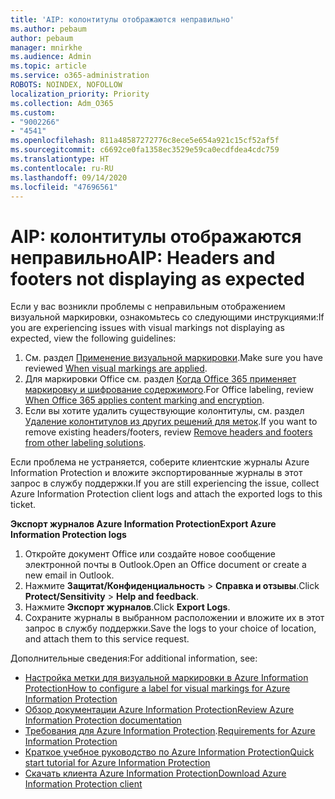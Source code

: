 ```yaml
---
title: 'AIP: колонтитулы отображаются неправильно'
ms.author: pebaum
author: pebaum
manager: mnirkhe
ms.audience: Admin
ms.topic: article
ms.service: o365-administration
ROBOTS: NOINDEX, NOFOLLOW
localization_priority: Priority
ms.collection: Adm_O365
ms.custom:
- "9002266"
- "4541"
ms.openlocfilehash: 811a48587272776c8ece5e654a921c15cf52af5f
ms.sourcegitcommit: c6692ce0fa1358ec3529e59ca0ecdfdea4cdc759
ms.translationtype: HT
ms.contentlocale: ru-RU
ms.lasthandoff: 09/14/2020
ms.locfileid: "47696561"
---
```

# <a name="aip-headers-and-footers-not-displaying-as-expected"></a><span data-ttu-id="59046-102">AIP: колонтитулы отображаются неправильно</span><span class="sxs-lookup"><span data-stu-id="59046-102">AIP: Headers and footers not displaying as expected</span></span>

<span data-ttu-id="59046-103">Если у вас возникли проблемы с неправильным отображением визуальной маркировки, ознакомьтесь со следующими инструкциями:</span><span class="sxs-lookup"><span data-stu-id="59046-103">If you are experiencing issues with visual markings not displaying as expected, view the following guidelines:</span></span>

1. <span data-ttu-id="59046-104">См. раздел [Применение визуальной маркировки](https://docs.microsoft.com/azure/information-protection/configure-policy-markings#when-visual-markings-are-applied).</span><span class="sxs-lookup"><span data-stu-id="59046-104">Make sure you have reviewed [When visual markings are applied](https://docs.microsoft.com/azure/information-protection/configure-policy-markings#when-visual-markings-are-applied).</span></span>
2. <span data-ttu-id="59046-105">Для маркировки Office см. раздел [Когда Office 365 применяет маркировку и шифрование содержимого](https://docs.microsoft.com/microsoft-365/compliance/sensitivity-labels-office-apps#when-office-apps-apply-content-marking-and-encryption).</span><span class="sxs-lookup"><span data-stu-id="59046-105">For Office labeling, review [When Office 365 applies content marking and encryption](https://docs.microsoft.com/microsoft-365/compliance/sensitivity-labels-office-apps#when-office-apps-apply-content-marking-and-encryption).</span></span>
3. <span data-ttu-id="59046-106">Если вы хотите удалить существующие колонтитулы, см. раздел [Удаление колонтитулов из других решений для меток](https://docs.microsoft.com/azure/information-protection/rms-client/client-admin-guide-customizations#remove-headers-and-footers-from-other-labeling-solutions).</span><span class="sxs-lookup"><span data-stu-id="59046-106">If you want to remove existing headers/footers, review [Remove headers and footers from other labeling solutions](https://docs.microsoft.com/azure/information-protection/rms-client/client-admin-guide-customizations#remove-headers-and-footers-from-other-labeling-solutions).</span></span>

<span data-ttu-id="59046-107">Если проблема не устраняется, соберите клиентские журналы Azure Information Protection и вложите экспортированные журналы в этот запрос в службу поддержки.</span><span class="sxs-lookup"><span data-stu-id="59046-107">If you are still experiencing the issue, collect Azure Information Protection client logs and attach the exported logs to this ticket.</span></span>

<span data-ttu-id="59046-108">**Экспорт журналов Azure Information Protection**</span><span class="sxs-lookup"><span data-stu-id="59046-108">**Export Azure Information Protection logs**</span></span>

1. <span data-ttu-id="59046-109">Откройте документ Office или создайте новое сообщение электронной почты в Outlook.</span><span class="sxs-lookup"><span data-stu-id="59046-109">Open an Office document or create a new email in Outlook.</span></span>
2. <span data-ttu-id="59046-110">Нажмите **Защитаt/Конфиденциальность** > **Справка и отзывы**.</span><span class="sxs-lookup"><span data-stu-id="59046-110">Click **Protect/Sensitivity** > **Help and feedback**.</span></span>
3. <span data-ttu-id="59046-111">Нажмите **Экспорт журналов**.</span><span class="sxs-lookup"><span data-stu-id="59046-111">Click **Export Logs**.</span></span>
4. <span data-ttu-id="59046-112">Сохраните журналы в выбранном расположении и вложите их в этот запрос в службу поддержки.</span><span class="sxs-lookup"><span data-stu-id="59046-112">Save the logs to your choice of location, and attach them to this service request.</span></span>

<span data-ttu-id="59046-113">Дополнительные сведения:</span><span class="sxs-lookup"><span data-stu-id="59046-113">For additional information, see:</span></span>

- [<span data-ttu-id="59046-114">Настройка метки для визуальной маркировки в Azure Information Protection</span><span class="sxs-lookup"><span data-stu-id="59046-114">How to configure a label for visual markings for Azure Information Protection</span></span>](https://docs.microsoft.com/azure/information-protection/configure-policy-markings)
- [<span data-ttu-id="59046-115">Обзор документации Azure Information Protection</span><span class="sxs-lookup"><span data-stu-id="59046-115">Review Azure Information Protection documentation</span></span>](https://docs.microsoft.com/azure/information-protection/what-is-information-protection)
- <span data-ttu-id="59046-116">[Требования для Azure Information Protection](https://docs.microsoft.com/azure/information-protection/get-started/requirements).</span><span class="sxs-lookup"><span data-stu-id="59046-116">[Requirements for Azure Information Protection](https://docs.microsoft.com/azure/information-protection/get-started/requirements)</span></span>
- [<span data-ttu-id="59046-117">Краткое учебное руководство по Azure Information Protection</span><span class="sxs-lookup"><span data-stu-id="59046-117">Quick start tutorial for Azure Information Protection</span></span>](https://docs.microsoft.com/azure/information-protection/get-started/infoprotect-quick-start-tutorial)
- [<span data-ttu-id="59046-118">Скачать клиента Azure Information Protection</span><span class="sxs-lookup"><span data-stu-id="59046-118">Download Azure Information Protection client</span></span>](https://www.microsoft.com/download/details.aspx?id=53018)
